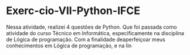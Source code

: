 # Exerc-cio-VII-Python-IFCE
Nessa atividade, realizei 4 questões de Python. Que foi passada como atividade do curso Técnico em Informática, especificamente na disciplina de Lógica de programação. Com a finalidade deaperfeiçoar meus conhecimentos em Lógica de programação, e na lin
